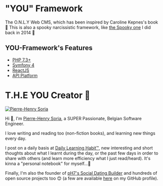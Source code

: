 # "YOU" Framework
The O.N.L.Y Web CMS, which has been inspired by Caroline Kepnes's book 🔮 This is also a spooky narcissistic framework, like [the Spooky one](https://github.com/pH-7/Spooky) I did back in 2014 👻


## YOU-Framework's Features

* [PHP 7.3+](http://php.net/releases/7_3_0.php)
* [Symfony 4](https://symfony.com)
* [ReactJS](https://reactjs.org)
* [API Platform](https://api-platform.com)


# T.H.E YOU Creator 🍳

[![Pierre-Henry Soria](https://avatars0.githubusercontent.com/u/1325411?s=200)](http://pierrehenry.be "My personal website :-)")

Hi 👋, I'm [Pierre-Henry Soria](http://ph7.me/about-me/), a SUPER Passionate, Belgian Software Engineer. 

I love writing and reading too (non-fiction books), and learning new things every day.

I post on a daily basis at [Daily Learning Habit™](http://dailylearninghabit.com), new interesting and short thoughts about what I learnt during the day, or the past few days in order to share with others (and learn more efficiency what I just read/heard). 
It's kinna a "personal notebook" for myself...🚣

Finally, I'm also the founder of [pH7's Social Dating Builder](https://github.com/pH7Software/pH7-Social-Dating-CMS) and hundreds of open source projects too 😊 (a  few are available [here](https://github.com/pH-7?tab=repositories) on my GitHub profile).
